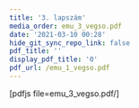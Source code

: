 ```yaml
---
title: '3. lapszám'
media_order: emu_3_vegso.pdf
date: '2021-03-10 00:28'
hide_git_sync_repo_link: false
pdf_title: ''
display_pdf_title: '0'
pdf_url: /emu_1_vegso.pdf
---
```


[pdfjs file=emu_3_vegso.pdf/]